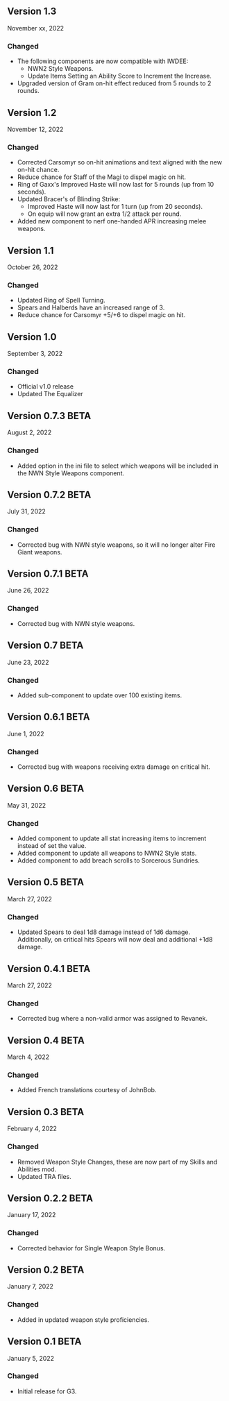 ## Version 1.3

November xx, 2022

### Changed

- The following components are now compatible with IWDEE:
  - NWN2 Style Weapons.
  - Update Items Setting an Ability Score to Increment the Increase.
- Upgraded version of Gram on-hit effect reduced from 5 rounds to 2 rounds.

## Version 1.2

November 12, 2022

### Changed

- Corrected Carsomyr so on-hit animations and text aligned with the new on-hit chance.
- Reduce chance for Staff of the Magi to dispel magic on hit.
- Ring of Gaxx's Improved Haste will now last for 5 rounds (up from 10 seconds).
- Updated Bracer's of Blinding Strike:
  - Improved Haste will now last for 1 turn (up from 20 seconds).
  - On equip will now grant an extra 1/2 attack per round.
- Added new component to nerf one-handed APR increasing melee weapons.

## Version 1.1

October 26, 2022

### Changed

- Updated Ring of Spell Turning.
- Spears and Halberds have an increased range of 3.
- Reduce chance for Carsomyr +5/+6 to dispel magic on hit.

## Version 1.0

September 3, 2022

### Changed

- Official v1.0 release
- Updated The Equalizer

## Version 0.7.3 BETA

August 2, 2022

### Changed

- Added option in the ini file to select which weapons will be included in the NWN Style Weapons component.

## Version 0.7.2 BETA

July 31, 2022

### Changed

- Corrected bug with NWN style weapons, so it will no longer alter Fire Giant weapons.

## Version 0.7.1 BETA

June 26, 2022

### Changed

- Corrected bug with NWN style weapons.

## Version 0.7 BETA

June 23, 2022

### Changed

- Added sub-component to update over 100 existing items.

## Version 0.6.1 BETA

June 1, 2022

### Changed

- Corrected bug with weapons receiving extra damage on critical hit.

## Version 0.6 BETA

May 31, 2022

### Changed

- Added component to update all stat increasing items to increment instead of set the value.
- Added component to update all weapons to NWN2 Style stats.
- Added component to add breach scrolls to Sorcerous Sundries.

## Version 0.5 BETA

March 27, 2022

### Changed

- Updated Spears to deal 1d8 damage instead of 1d6 damage. Additionally, on critical hits Spears will now deal and additional +1d8 damage.

## Version 0.4.1 BETA

March 27, 2022

### Changed

- Corrected bug where a non-valid armor was assigned to Revanek.

## Version 0.4 BETA

March 4, 2022

### Changed

- Added French translations courtesy of JohnBob.

## Version 0.3 BETA

February 4, 2022

### Changed

- Removed Weapon Style Changes, these are now part of my Skills and Abilities mod.
- Updated TRA files.

## Version 0.2.2 BETA

January 17, 2022

### Changed

- Corrected behavior for Single Weapon Style Bonus.

## Version 0.2 BETA

January 7, 2022

### Changed

- Added in updated weapon style proficiencies.

## Version 0.1 BETA

January 5, 2022

### Changed

- Initial release for G3.
